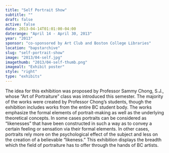 ```yaml
---
title: "Self Portrait Show"
subtitle: ""
draft: false
active: false
date: 2013-04-14T01:01:00-04:00
daterange: "April 14 - April 30, 2013"
year: "2013"
sponsor: "co-sponsored by Art Club and Boston College Libraries"
location: "bapstarchive"
slug: "self-portrait-show"
image: "2013/04-self.jpg"
imagethumb: "2013/04-self-thumb.png"
imagealt: "Exhibit poster"
style: "right"
type: "exhibits"
---
```


The idea for this exhibition was proposed by Professor Sammy Chong,   S.J., whose &ldquo;Art of Portraiture&rdquo; class was introduced this semester. The   majority of the works were created by Professor Chong&rsquo;s students,   though the exhibition includes works from the entire BC student body.   The works emphasize the formal elements of portrait-making as well as   the underlying theoretical concepts. In some cases portraits can be   considered as &ldquo;likenesses&rdquo; that have been constructed in such a way as   to convey a certain feeling or sensation via their formal elements. In   other cases, portraits rely more on the psychological effect of the   subject and less on the creation of a believable &ldquo;likeness.&rdquo; This   exhibition displays the breadth which the field of portraiture has to   offer through the hands of BC artists.

<!--

Active:
    Yes (will appear on Exhibit's homepage)
    No (will not appear on Exhibit's homepage, but will appear in archives)

Gallery locations: 
    Burns Library (burns)
    Theology and Ministry Library (tml)
    O'Neill Level One (lvl1)
    O'Neill Level Three (lvl3)
    O'Neill Reading Room (reading)
    O'Neill Reading Room Back Wall (backwall)
    O'Neill Lobby (lobby)
    History Dept, Stokes Hall (stokes)
    Bapst Exhibits (bapsts)
    Archived Bapst Exhibits (bapstsarchive)
  
Need spaces for:

  Virtual Exhibits (virtual)
  Tip O'Neill (tiponeill)

Style:
    Poster on left, text on right (default)
    Poster on right, text on left (right)
    Poster large, centered above text (middle_top)
    Poster large, centered below text (middle_down)

Add'l images
    <img src="https://library.bc.edu/images/exhibits/XXXX/201X/00-XXXX.png" alt="words" class="float_left">
    <img src="https://library.bc.edu/images/exhibits/XXXX/201X/00-XXXX.png" alt="words" class="float_right">
    <img src="https://library.bc.edu/images/exhibits/XXXX/201X/00-XXXX.png" alt="words" class="center">

-->

